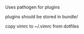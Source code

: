 Uses pathogen for plugins

plugins should be stored in bundle/

copy vimrc to ~/.vimrc from dotfiles
